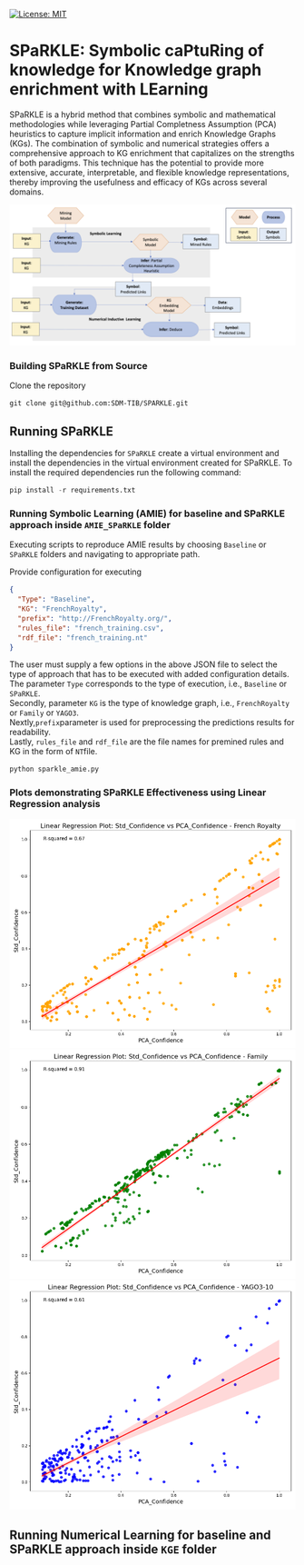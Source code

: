 [![License: MIT](https://img.shields.io/badge/License-MIT-yellow.svg)](LICENSE)
# SPaRKLE:  Symbolic caPtuRing of knowledge for Knowledge graph enrichment with LEarning

SPaRKLE is a hybrid method that combines symbolic and mathematical methodologies 
while leveraging Partial Completness Assumption (PCA) heuristics to capture implicit information and enrich Knowledge Graphs (KGs).
The combination of symbolic and numerical strategies offers a comprehensive approach to KG enrichment that capitalizes on the strengths of both paradigms. 
This technique has the potential to provide more extensive, accurate, interpretable, and flexible knowledge representations, thereby improving the usefulness and efficacy of KGs across several domains.



![SPaRKLE Design Pattern](https://raw.githubusercontent.com/SDM-TIB/SPARKLE/main/images/SPARKLE.png "SPaRKLE Design Pattern")




### Building SPaRKLE from Source
Clone the repository
```git
git clone git@github.com:SDM-TIB/SPARKLE.git
```

## Running SPaRKLE
Installing the dependencies for ```SPaRKLE``` create a virtual environment and 
install the dependencies in the virtual environment created for SPaRKLE. To install the 
required dependencies run the following command:
```python
pip install -r requirements.txt
```

### Running Symbolic Learning (AMIE) for baseline and SPaRKLE approach inside ``AMIE_SPaRKLE`` folder
Executing scripts to reproduce AMIE results by choosing ``Baseline`` or ``SPaRKLE`` folders and navigating to appropriate path.

Provide configuration for executing
```json
{
  "Type": "Baseline",
  "KG": "FrenchRoyalty",
  "prefix": "http://FrenchRoyalty.org/",
  "rules_file": "french_training.csv",
  "rdf_file": "french_training.nt"
}
```
The user must supply a few options in the above JSON file to select the type of approach that has to be executed with added configuration details. <br>
The parameter ``Type`` corresponds to the type of execution, i.e., ```Baseline``` or ```SPaRKLE```.<br>
Secondly, parameter ``KG`` is the type of knowledge graph, i.e., ```FrenchRoyalty``` or ```Family``` or ```YAGO3```.<br>
Nextly,```prefix```parameter is used for preprocessing the predictions results for readability.<br>
Lastly, ```rules_file``` and ```rdf_file``` are the file names for premined rules and KG in the form of `NT`file.

```python
python sparkle_amie.py 
```

### Plots demonstrating SPaRKLE Effectiveness using Linear Regression analysis
![French Royalty](https://raw.githubusercontent.com/SDM-TIB/SPARKLE/main/images/FR_linear_regression.png "FrenchRoyalty_Linear_Regression_Analysis")
![Family KG](https://raw.githubusercontent.com/SDM-TIB/SPARKLE/main/images/Family_linear_regression.png "Family_Linear_Regression_Analysis")
![YAGO3-10](https://raw.githubusercontent.com/SDM-TIB/SPARKLE/main/images/YAGO3-10_linear_regression.png "YAGO3-10_Linear_Regression_Analysis")



## Running Numerical Learning for baseline and SPaRKLE approach inside ``KGE`` folder



